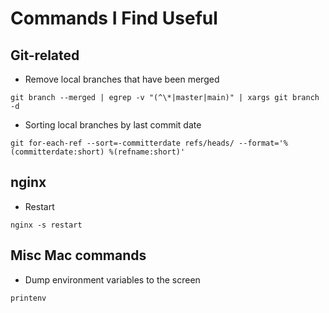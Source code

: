 # Commands I Find Useful

## Git-related

* Remove local branches that have been merged 

 ```
 git branch --merged | egrep -v "(^\*|master|main)" | xargs git branch -d
```

* Sorting local branches by last commit date

 ```
 git for-each-ref --sort=-committerdate refs/heads/ --format='%(committerdate:short) %(refname:short)'
```

## nginx

* Restart

```
nginx -s restart
```

## Misc Mac commands

* Dump environment variables to the screen

```
printenv
```
